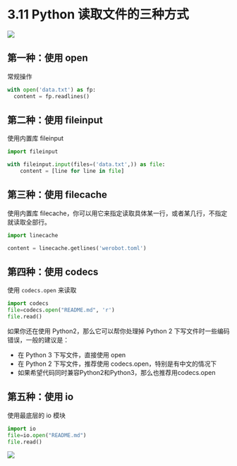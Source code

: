 # 3.11 Python 读取文件的三种方式

![](http://image.iswbm.com/20200804124133.png)

## 第一种：使用 open

常规操作

```python
with open('data.txt') as fp:
  content = fp.readlines()
```

## 第二种：使用 fileinput

使用内置库 fileinput

```python
import fileinput

with fileinput.input(files=('data.txt',)) as file:
    content = [line for line in file]
```

## 第三种：使用 filecache

使用内置库 filecache，你可以用它来指定读取具体某一行，或者某几行，不指定就读取全部行。

```python
import linecache

content = linecache.getlines('werobot.toml')
```

## 第四种：使用 codecs

使用 `codecs.open` 来读取

```python
import codecs
file=codecs.open("README.md", 'r')
file.read()
```

如果你还在使用 Python2，那么它可以帮你处理掉 Python 2 下写文件时一些编码错误，一般的建议是：

-   在 Python 3 下写文件，直接使用 open
-   在 Python 2 下写文件，推荐使用 codecs.open，特别是有中文的情况下
-   如果希望代码同时兼容Python2和Python3，那么也推荐用codecs.open 

## 第五种：使用 io

使用最底层的 io 模块

```python
import io
file=io.open("README.md")
file.read()
```



![](http://image.iswbm.com/20200607174235.png)